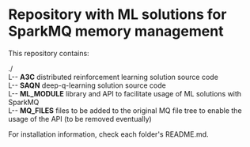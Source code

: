 # Repository with ML solutions for SparkMQ memory management


This repository contains:  

./  
L-- **A3C**         distributed reinforcement learning solution source code  
L-- **SAQN**        deep-q-learning solution source code  
L-- **ML_MODULE**   library and API to facilitate usage of ML solutions with SparkMQ  
L-- **MQ_FILES**    files to be added to the original MQ file tree to enable the usage of the API (to be removed eventually)  


For installation information, check each folder's README.md.
